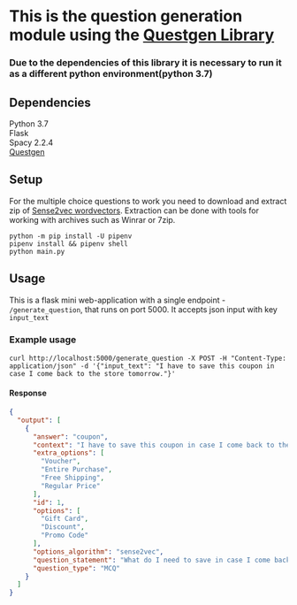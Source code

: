 # This is the question generation module using the [Questgen Library](https://github.com/ramsrigouthamg/Questgen.ai)
### Due to the dependencies of this library it is necessary to run it as a different python environment(python 3.7)

## Dependencies 
Python 3.7 \
Flask \
Spacy 2.2.4 \
[Questgen](https://github.com/ramsrigouthamg/Questgen.ai)  

## Setup
For the multiple choice questions to work you need to download and extract zip of [Sense2vec wordvectors](https://github.com/explosion/sense2vec/releases/download/v1.0.0/s2v_reddit_2015_md.tar.gz).
Extraction can be done with tools for working with archives such as Winrar or 7zip.
```
python -m pip install -U pipenv
pipenv install && pipenv shell
python main.py
```
## Usage
This is a flask mini web-application with a single endpoint - `/generate_question`, that runs on port 5000.
It accepts json input with key `input_text`
### Example  usage
```
curl http://localhost:5000/generate_question -X POST -H "Content-Type: application/json" -d '{"input_text": "I have to save this coupon in case I come back to the store tomorrow."}'
```
#### Response
```json
{
  "output": [
    {
      "answer": "coupon",
      "context": "I have to save this coupon in case I come back to the store tomorrow.",
      "extra_options": [
        "Voucher",
        "Entire Purchase",
        "Free Shipping",
        "Regular Price"
      ],
      "id": 1,
      "options": [
        "Gift Card",
        "Discount",
        "Promo Code"
      ],
      "options_algorithm": "sense2vec",
      "question_statement": "What do I need to save in case I come back to the store tomorrow?",
      "question_type": "MCQ"
    }
  ]
}

```
